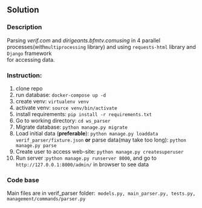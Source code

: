 ## Solution  

### Description
Parsing *verif.com* and *dirigeants.bfmtv.comusing* in 4 parallel processes(with`multiprocessing` library) and using `requests-html` library and `Django` framework  
for accessing data.



### Instruction:
1) clone repo
2) run database:  `docker-compose up -d`
3) create venv: `virtualenv venv`
4) activate venv: `source venv/bin/activate`
5) install requirements: `pip install -r requirements.txt`
6) Go to working directory: `cd ws_parser`
7) Migrate database: `python manage.py migrate`
6) Load initial data (**preferable**): `python manage.py loaddata verif_parser/fixture.json`
 **or** parse data(may take too long): `python manage.py parse`
7) Create user to access web-site: `python manage.py createsuperuser`
8) Run server :`python manage.py runserver 8000`, and go to `http://127.0.0.1:8000/admin/` in browser to see data

### Code base
Main files are in verif_parser folder:` models.py, main_parser.py, tests.py, management/commands/parser.py`